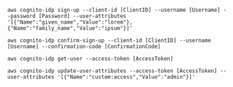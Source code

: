 `aws cognito-idp sign-up --client-id [ClientID] --username [Username] --password [Password] --user-attributes '[{"Name":"given_name","Value":"lorem"},{"Name":"family_name","Value":"ipsum"}]'`

`aws cognito-idp confirm-sign-up --client-id [ClientID] --username [Username] --confirmation-code [ConfirmationCode]`

`aws cognito-idp get-user --access-token [AccessToken]`

`aws cognito-idp update-user-attributes --access-token [AccessToken] --user-attributes '[{"Name":"custom:access","Value":"admin"}]'`

